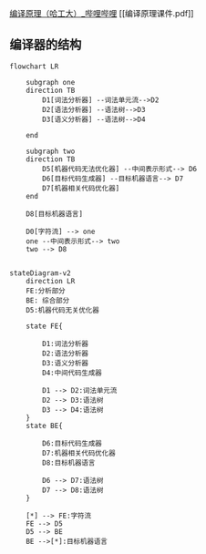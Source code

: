 
[编译原理（哈工大）_哔哩哔哩](https://www.bilibili.com/video/BV1zW411t7YE?from=search&seid=17662228773593089278)
[[编译原理课件.pdf]]


## 编译器的结构


```mermaid
flowchart LR

	subgraph one
	direction TB
		D1[词法分析器] --词法单元流-->D2
		D2[语法分析器] --语法树-->D3
		D3[语义分析器] --语法树-->D4
	
	end
	
	subgraph two
	direction TB
		D5[机器代码无法优化器] --中间表示形式--> D6
		D6[目标代码生成器] --目标机器语言--> D7
		D7[机器相关代码优化器] 
	end
	
	D8[目标机器语言]
	
	D0[字符流] --> one
	one --中间表示形式--> two
	two --> D8
	

```

```mermaid
stateDiagram-v2
	direction LR
    FE:分析部分
    BE: 综合部分
	D5:机器代码无关优化器
	
    state FE{
	
		D1:词法分析器
		D2:语法分析器
		D3:语义分析器
		D4:中间代码生成器
		
		D1 --> D2:词法单元流
		D2 --> D3:语法树
		D3 --> D4:语法树
	}
	state BE{
	
		D6:目标代码生成器
		D7:机器相关代码优化器
		D8:目标机器语言
		
		D6 --> D7:语法树
		D7 --> D8:语法树
	}
	
    [*] --> FE:字符流 
	FE --> D5
	D5 --> BE
    BE -->[*]:目标机器语言
